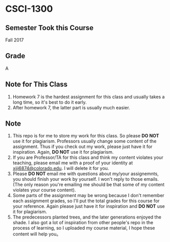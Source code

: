 # CSCI-1300


## Semester Took this Course
Fall 2017

## Grade
A

## Note for This Class
1. Homework 7 is the hardest assignment for this class and usually takes a long time, so it's best to do it early.
2. After homework 7, the latter part is usually much easier.

## Note
1. This repo is for me to store my work for this class. So please **DO NOT** use it for plagiarism. Professors usually change some content of the assignment. Thus if you check out my work, please just have it for inspiration. Again, **DO NOT** use it for plagiarism.
2. If you are Professor/TA for this class and think my content violates your teaching, please email me with a proof of your identity at xiji6874@colorado.edu. I will delete it for you.
3. Please **DO NOT** email me with questions about my/your assignemnts, you should finish your work by yourself. I won't reply to those emails. (The only reason you're emailing me should be that some of my content violates your course content).
4. Some parts of the assignment may be wrong because I don't remember each assignment grades, so I'll put the total grades for this course for your reference. Again please just have it for inspiration and **DO NOT** use it for plagiarism.
5. The predecessors planted trees, and the later generations enjoyed the shade. I also got a lot of inspiration from other people's repo in the process of learning, so I uploaded my course material, I hope these content will help you。